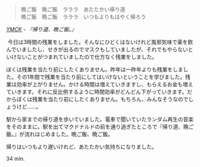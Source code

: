 <blockquote>晩ご飯　晩ご飯　ラララ　あたたかい帰り道<br />晩ご飯　晩ご飯　ラララ　いつもよりもはやく帰ろう</blockquote>
<p><cite><a href="http://www.ymck.net/">YMCK</a> - 『帰り道、晩ご飯。』</cite></p>
<p>&nbsp;今日は3時間の残業をしました。そんなにひどくはないけれど風邪気味で薬を飲んでいましたし、せきが出るのでマスクもしていましたが、それでもやらないといけないことがつまれていましたので仕方なく残業をしました。</p>
<p>ぼくは残業を当たり前にしたくありません。昨年は一昨年よりも残業をしました。その1年間で残業を当たり前にしてはいけないということを学びました。残業は効率が上がりません。かける時間は増えていきますし、もらえるお金も増えていきます。それに反比例するように時間効率がどんどん下がっていきます。だからぼくは残業を当たり前にしたくありません。もちろん、みんなそうなのでしょうけど&hellip;&hellip;。</p>
<p>駅から家までの帰り道を歩いていました。電車で聞いていたランダム再生の音楽をそのままに。駅を出てマクドナルドの前を通り過ぎたところで『帰り道、晩ご飯。』が流れはじめました。晩ご飯、晩ご飯。</p>
<p>帰りはいつもより遅いけれど、あたたかい気持ちになりました。</p>
<p>34 min.</p>